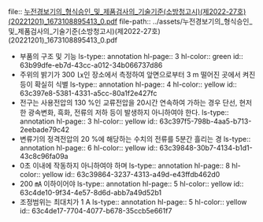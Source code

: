 file:: [누전경보기의_형식승인_및_제품검사의_기술기준(소방청고시)(제2022-27호)(20221201)_1673108895413_0.pdf](../assets/누전경보기의_형식승인_및_제품검사의_기술기준(소방청고시)(제2022-27호)(20221201)_1673108895413_0.pdf)
file-path:: ../assets/누전경보기의_형식승인_및_제품검사의_기술기준(소방청고시)(제2022-27호)(20221201)_1673108895413_0.pdf

- 부품의 구조 및 기능
  ls-type:: annotation
  hl-page:: 3
  hl-color:: green
  id:: 63b99dfe-eb7d-43cc-a012-34b066737d86
- 주위의 밝기가 300 ㏓인 장소에서 측정하여 앞면으로부터 3 m 떨어진 곳에서 켜진등이 확실히 식별
  ls-type:: annotation
  hl-page:: 4
  hl-color:: yellow
  id:: 63c397e8-5381-4331-a5cc-80a1f2e427fc
- 전구는 사용전압의 130 %인 교류전압을 20시간 연속하여 가하는 경우 단선, 현저한 광속변화, 흑화, 전류의 저하 등이 발생하지 아니하여야 한다.
  ls-type:: annotation
  hl-page:: 3
  hl-color:: yellow
  id:: 63c397f5-798b-4aa5-b713-2eebade79c42
- 변류기의 정격전압의 20 %에 해당하는 수치의 전류를 5분간 흘리는 경
  ls-type:: annotation
  hl-page:: 6
  hl-color:: yellow
  id:: 63c39848-30b7-4134-b1d1-43c8c96fa09a
- 0초 이내에 작동하지 아니하여야 하며
  ls-type:: annotation
  hl-page:: 8
  hl-color:: yellow
  id:: 63c39864-3237-4313-a49d-e43ffdb462d0
- 200 ㎃ 이하이어야
  ls-type:: annotation
  hl-page:: 5
  hl-color:: yellow
  id:: 63c4de10-9f34-4e57-8d6d-abb7a49d52b1
- 조정범위는 최대치가 1 A
  ls-type:: annotation
  hl-page:: 5
  hl-color:: yellow
  id:: 63c4de17-7704-4077-b678-35ccb5e661f7